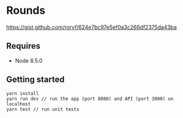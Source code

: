 # Rounds

https://gist.github.com/roryf/624e7bc97e5ef0a3c266df2375da43ba

## Requires

- Node 8.5.0

## Getting started

```
yarn install
yarn run dev // run the app (port 8080) and API (port 3000) on localhost
yarn test // run unit tests
```